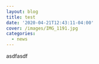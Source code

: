 ```yaml
---
layout: blog
title: test
date: '2020-04-21T12:43:11-04:00'
cover: /images/IMG_1191.jpg
categories:
  - news
---
```

asdfasdf
